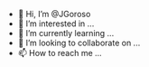 - 👋 Hi, I’m @JGoroso
- 👀 I’m interested in ...
- 🌱 I’m currently learning ...
- 💞️ I’m looking to collaborate on ...
- 📫 How to reach me ...

<!---
JGoroso/JGoroso is a ✨ special ✨ repository because its `README.md` (this file) appears on your GitHub profile.
You can click the Preview link to take a look at your changes.
--->

